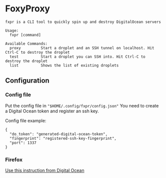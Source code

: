 # FoxyProxy

```
fxpr is a CLI tool to quickly spin up and destroy DigitalOcean servers

Usage:
  fxpr [command]

Available Commands:
  proxy         Start a droplet and an SSH tunnel on localhost. Hit Ctrl-C to destroy the droplet
  test          Start a droplet you can SSH into. Hit Ctrl-C to destroy the droplet
  list          Shows the list of existing droplets
```


## Configuration

### Config file
Put the config file in `"$HOME/.config/fxpr/config.json"`
You need to create a Digital Ocean token and register an ssh key.

Config file example:
```
{
  "do_token": "generated-digital-ocean-token",
  "fingerprint": "registered-ssh-key-fingerprint",
  "port": 1337
}
```

### Firefox

[Use this instruction from Digital Ocean](https://www.digitalocean.com/community/tutorials/how-to-route-web-traffic-securely-without-a-vpn-using-a-socks-tunnel#step-2-mdash-configuring-firefox-to-use-the-tunnel)